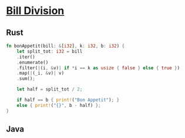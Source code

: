 # [Bill Division](https://www.hackerrank.com/challenges/bon-appetit/problem)

## Rust

```rust
fn bonAppetit(bill: &[i32], k: i32, b: i32) {
    let split_tot: i32 = bill
    .iter()
    .enumerate()
    .filter(|(i, &v)| if *i == k as usize { false } else { true })
    .map(|(_i, &v)| v)
    .sum();

    let half = split_tot / 2;

    if half == b { print!("Bon Appetit"); }
    else { print!("{}", b - half) };
}
```

## Java

```java
```
